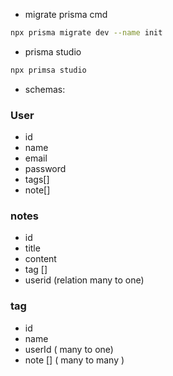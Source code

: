 
- migrate prisma cmd 
```bash
npx prisma migrate dev --name init
```
- prisma studio
```bash
npx primsa studio
```


- schemas:

### User

- id
- name
- email
- password
- tags[]
- note[]

### notes

- id
- title
- content
- tag []
- userid (relation many to one)

### tag
- id
- name
- userId ( many to one)
- note [] ( many to many )

